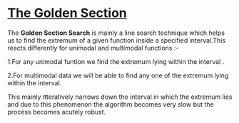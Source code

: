 <h1><u>The Golden Section</u></h1>
<p>The <b>Golden Section Search</b> is  mainly a line search technique which helps us to find the extremum of a given function inside a specified interval.This reacts differently for unimodal and multimodal functions :-</p>
<p>1.For any unimodal funtion we find the extremum lying within the interval .</p>
<p>2.For multimodal data we will be able to find any one of the extremum lying within the interval.</p>
<p>This mainly itteratively narrows down the interval in which the extremum lies and due to this phenomenon the algorithm becomes very slow but the process becomes acutely robust.</p>
